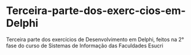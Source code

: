 # Terceira-parte-dos-exerc-cios-em-Delphi
Terceira parte dos exercícios de Desenvolvimento em Delphi, feitos na 2° fase do curso de Sistemas de Informação das Faculdades Esucri
